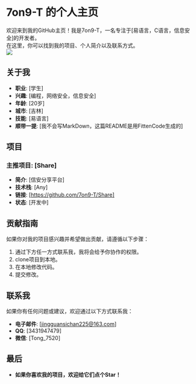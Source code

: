 # 7on9-T 的个人主页

欢迎来到我的GitHub主页！我是7on9-T，一名专注于[易语言，C语言，信息安全]的开发者。  
在这里，你可以找到我的项目、个人简介以及联系方式。  
<img src="https://komarev.com/ghpvc/?username=7on9-T&abbreviated=true" />

## 关于我

- **职业**: [学生]
- **兴趣**: [编程，网络安全，信息安全]
- **年龄**: [20岁]
- **城市**: [吉林]
- **技能**: [易语言]
- **顺带一提**: [我不会写MarkDown，这篇README是用FittenCode生成的]



## 项目

### 主推项目: [Share]
- **简介**: [信安分享平台]
- **技术栈**: [Any]
- **链接**: [https://github.com/7on9-T/Share]
- **状态**: [开发中]

## 贡献指南

如果你对我的项目感兴趣并希望做出贡献，请遵循以下步骤：
1. 通过下方任一方式联系我，我将会给予你协作的权限。
2. clone项目到本地。
3. 在本地修改代码。
4. 提交修改。

## 联系我

如果你有任何问题或建议，欢迎通过以下方式联系我：
- **电子邮件**: [jingguansichan225@163.com]
- **QQ**: [3431947479]
- **微信**: [Tong_7520]

## 最后

- **如果你喜欢我的项目，欢迎给它们点个Star！**